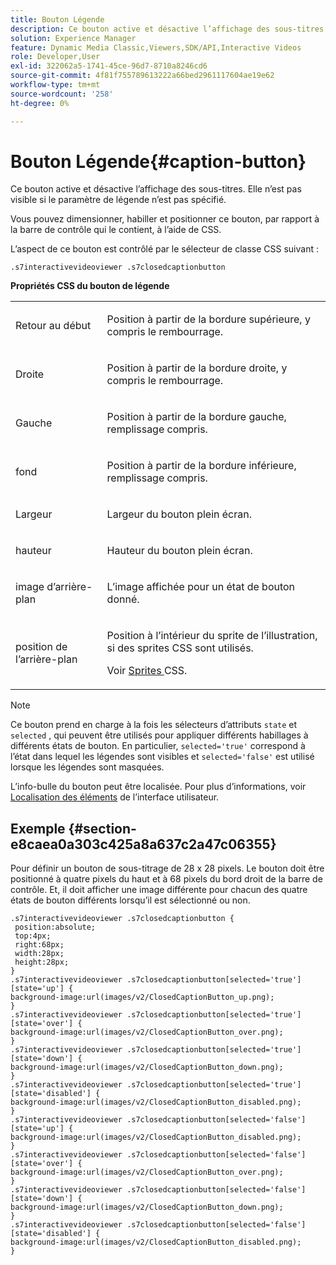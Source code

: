 ```yaml
---
title: Bouton Légende
description: Ce bouton active et désactive l’affichage des sous-titres. Elle n’est pas visible si le paramètre de légende n’est pas spécifié.
solution: Experience Manager
feature: Dynamic Media Classic,Viewers,SDK/API,Interactive Videos
role: Developer,User
exl-id: 322062a5-1741-45ce-96d7-8710a8246cd6
source-git-commit: 4f81f755789613222a66bed2961117604ae19e62
workflow-type: tm+mt
source-wordcount: '258'
ht-degree: 0%

---
```


# Bouton Légende{#caption-button}

Ce bouton active et désactive l’affichage des sous-titres. Elle n’est pas visible si le paramètre de légende n’est pas spécifié.

<!--<a id="section_061E550C1C1D4DB2BD663A898895B38C"></a>-->

Vous pouvez dimensionner, habiller et positionner ce bouton, par rapport à la barre de contrôle qui le contient, à l’aide de CSS.

L’aspect de ce bouton est contrôlé par le sélecteur de classe CSS suivant :

```
.s7interactivevideoviewer .s7closedcaptionbutton
```

**Propriétés CSS du bouton de légende**

<table id="table_C48C56E696304C9BAFEE71BA9EA9A174"> 
 <tbody> 
  <tr> 
   <td colname="col1"> <p> <span class="codeph"> Retour au début </span> </p> </td> 
   <td colname="col2"> <p> Position à partir de la bordure supérieure, y compris le rembourrage. </p> </td> 
  </tr> 
  <tr> 
   <td colname="col1"> <p> <span class="codeph"> Droite </span> </p> </td> 
   <td colname="col2"> <p> Position à partir de la bordure droite, y compris le rembourrage. </p> </td> 
  </tr> 
  <tr> 
   <td colname="col1"> <p> <span class="codeph"> Gauche </span> </p> </td> 
   <td colname="col2"> <p> Position à partir de la bordure gauche, remplissage compris. </p> </td> 
  </tr> 
  <tr> 
   <td colname="col1"> <p> <span class="codeph"> fond </span> </p> </td> 
   <td colname="col2"> <p>Position à partir de la bordure inférieure, remplissage compris. </p> </td> 
  </tr> 
  <tr> 
   <td colname="col1"> <p> <span class="codeph"> Largeur </span> </p> </td> 
   <td colname="col2"> <p> Largeur du bouton plein écran. </p> </td> 
  </tr> 
  <tr> 
   <td colname="col1"> <p> <span class="codeph"> hauteur </span> </p> </td> 
   <td colname="col2"> <p>Hauteur du bouton plein écran. </p> </td> 
  </tr> 
  <tr> 
   <td colname="col1"> <p> <span class="codeph"> image d’arrière-plan </span> </p> </td> 
   <td colname="col2"> <p> L’image affichée pour un état de bouton donné. </p> </td> 
  </tr> 
  <tr> 
   <td colname="col1"> <p> <span class="codeph"> position de l’arrière-plan </span> </p> </td> 
   <td colname="col2"> <p> Position à l’intérieur du sprite de l’illustration, si des sprites CSS sont utilisés. </p> <p>Voir <a href="../../../c-html5-aem-asset-viewers/c-html5-aem-int-video/c-html5-aem-int-video-customizingviewer/c-html5-aem-int-video-customizingviewer.md#section-9b6d8d601cb441d08214dada7bb4eddc" format="dita" scope="local"> Sprites </a>CSS. </p> </td> 
  </tr> 
 </tbody> 
</table>

>[!NOTE]
>
>Ce bouton prend en charge à la fois les sélecteurs d’attributs `state` et `selected` , qui peuvent être utilisés pour appliquer différents habillages à différents états de bouton. En particulier, `selected='true'` correspond à l’état dans lequel les légendes sont visibles et `selected='false'` est utilisé lorsque les légendes sont masquées.

L’info-bulle du bouton peut être localisée. Pour plus d’informations, voir [Localisation des éléments](../../../c-html5-aem-asset-viewers/c-html5-aem-int-video/c-html5-aem-int-video-viewer-localization.md#concept-cbfc39344c494eb7b9f6a272cff0cc74) de l’interface utilisateur.

## Exemple {#section-e8caea0a303c425a8a637c2a47c06355}

Pour définir un bouton de sous-titrage de 28 x 28 pixels. Le bouton doit être positionné à quatre pixels du haut et à 68 pixels du bord droit de la barre de contrôle. Et, il doit afficher une image différente pour chacun des quatre états de bouton différents lorsqu’il est sélectionné ou non.

```
.s7interactivevideoviewer .s7closedcaptionbutton { 
 position:absolute; 
 top:4px; 
 right:68px; 
 width:28px; 
 height:28px; 
} 
.s7interactivevideoviewer .s7closedcaptionbutton[selected='true'][state='up'] { 
background-image:url(images/v2/ClosedCaptionButton_up.png); 
} 
.s7interactivevideoviewer .s7closedcaptionbutton[selected='true'][state='over'] { 
background-image:url(images/v2/ClosedCaptionButton_over.png); 
} 
.s7interactivevideoviewer .s7closedcaptionbutton[selected='true'][state='down'] { 
background-image:url(images/v2/ClosedCaptionButton_down.png); 
} 
.s7interactivevideoviewer .s7closedcaptionbutton[selected='true'][state='disabled'] { 
background-image:url(images/v2/ClosedCaptionButton_disabled.png); 
} 
.s7interactivevideoviewer .s7closedcaptionbutton[selected='false'][state='up'] { 
background-image:url(images/v2/ClosedCaptionButton_disabled.png); 
} 
.s7interactivevideoviewer .s7closedcaptionbutton[selected='false'][state='over'] { 
background-image:url(images/v2/ClosedCaptionButton_over.png); 
} 
.s7interactivevideoviewer .s7closedcaptionbutton[selected='false'][state='down'] { 
background-image:url(images/v2/ClosedCaptionButton_down.png); 
} 
.s7interactivevideoviewer .s7closedcaptionbutton[selected='false'][state='disabled'] { 
background-image:url(images/v2/ClosedCaptionButton_disabled.png);  
}
```
